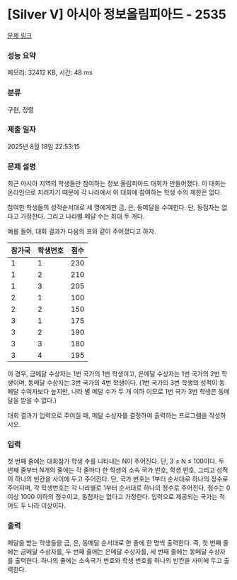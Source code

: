 # [Silver V] 아시아 정보올림피아드 - 2535 

[문제 링크](https://www.acmicpc.net/problem/2535) 

### 성능 요약

메모리: 32412 KB, 시간: 48 ms

### 분류

구현, 정렬

### 제출 일자

2025년 8월 18일 22:53:15

### 문제 설명

<p>최근 아시아 지역의 학생들만 참여하는 정보 올림피아드 대회가 만들어졌다. 이 대회는 온라인으로 치러지기 때문에 각 나라에서 이 대회에 참여하는 학생 수의 제한은 없다. </p>

<p>참여한 학생들의 성적순서대로 세 명에게만 금, 은, 동메달을 수여한다. 단, 동점자는 없다고 가정한다. 그리고 나라별 메달 수는 최대 두 개다.</p>

<p>예를 들어, 대회 결과가 다음의 표와 같이 주어졌다고 하자.</p>

<table class="table table-bordered table-center-20 th-center td-center">
	<thead>
		<tr>
			<th>참가국</th>
			<th>학생번호</th>
			<th>점수</th>
		</tr>
	</thead>
	<tbody>
		<tr>
			<td>1</td>
			<td>1</td>
			<td>230</td>
		</tr>
		<tr>
			<td>1</td>
			<td>2</td>
			<td>210</td>
		</tr>
		<tr>
			<td>1</td>
			<td>3</td>
			<td>205</td>
		</tr>
		<tr>
			<td>2</td>
			<td>1</td>
			<td>100</td>
		</tr>
		<tr>
			<td>2</td>
			<td>2</td>
			<td>150</td>
		</tr>
		<tr>
			<td>3</td>
			<td>1</td>
			<td>175</td>
		</tr>
		<tr>
			<td>3</td>
			<td>2</td>
			<td>190</td>
		</tr>
		<tr>
			<td>3</td>
			<td>3</td>
			<td>180</td>
		</tr>
		<tr>
			<td>3</td>
			<td>4</td>
			<td>195</td>
		</tr>
	</tbody>
</table>

<p>이 경우, 금메달 수상자는 1번 국가의 1번 학생이고, 은메달 수상자는 1번 국가의 2번 학생이며, 동메달 수상자는 3번 국가의 4번 학생이다. (1번 국가의 3번 학생의 성적이 동메달 수여자보다 높지만, 나라 별 메달 수가 두 개 이하 이므로 1번 국가 3번 학생은 동메달을 받을 수 없다.)</p>

<p>대회 결과가 입력으로 주어질 때, 메달 수상자를 결정하여 출력하는 프로그램을 작성하시오.</p>

### 입력 

 <p>첫 번째 줄에는 대회참가 학생 수를 나타내는 N이 주어진다. 단, 3 ≤ N ≤ 100이다. 두 번째 줄부터 N개의 줄에는 각 줄마다 한 학생의 소속 국가 번호, 학생 번호, 그리고 성적이 하나의 빈칸을 사이에 두고 주어진다. 단, 국가 번호는 1부터 순서대로 하나의 정수로 주어지며, 각 학생번호는 각 나라별로 1부터 순서대로 하나의 정수로 주어진다, 점수는 0 이상 1000 이하의 정수이고, 동점자는 없다고 가정한다. 입력으로 제공되는 국가는 적어도 두 나라 이상이다.</p>

### 출력 

 <p>메달을 받는 학생들을 금, 은, 동메달 순서대로 한 줄에 한 명씩 출력한다. 즉, 첫 번째 줄에는 금메달 수상자를, 두 번째 줄에는 은메달 수상자를, 세 번째 줄에는 동메달 수상자를 출력한다. 하나의 줄에는 소속국가 번호와 학생 번호를 하나의 빈칸을 사이에 두고 출력한다. </p>

